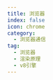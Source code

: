 ```yaml
---
title: 浏览器
index: false
icon: chrome
category:
  - 浏览器通信
tag:
  - 浏览器
  - 渲染原理
  - v8引擎
---
```


<Catalog />
